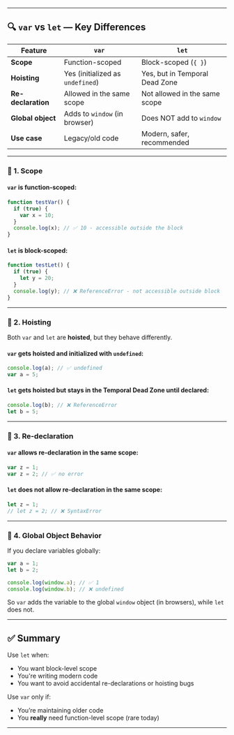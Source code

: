 
---

## 🔍 `var` vs `let` — Key Differences

| Feature            | `var`                            | `let`                          |
| ------------------ | -------------------------------- | ------------------------------ |
| **Scope**          | Function-scoped                  | Block-scoped (`{ }`)           |
| **Hoisting**       | Yes (initialized as `undefined`) | Yes, but in Temporal Dead Zone |
| **Re-declaration** | Allowed in the same scope        | Not allowed in the same scope  |
| **Global object**  | Adds to `window` (in browser)    | Does NOT add to `window`       |
| **Use case**       | Legacy/old code                  | Modern, safer, recommended     |

---

### 🧠 1. Scope

#### `var` is function-scoped:

```js
function testVar() {
  if (true) {
    var x = 10;
  }
  console.log(x); // ✅ 10 - accessible outside the block
}
```

#### `let` is block-scoped:

```js
function testLet() {
  if (true) {
    let y = 20;
  }
  console.log(y); // ❌ ReferenceError - not accessible outside block
}
```

---

### 🧠 2. Hoisting

Both `var` and `let` are **hoisted**, but they behave differently.

#### `var` gets hoisted and initialized with `undefined`:

```js
console.log(a); // ✅ undefined
var a = 5;
```

#### `let` gets hoisted but stays in the **Temporal Dead Zone** until declared:

```js
console.log(b); // ❌ ReferenceError
let b = 5;
```

---

### 🧠 3. Re-declaration

#### `var` allows re-declaration in the same scope:

```js
var z = 1;
var z = 2; // ✅ no error
```

#### `let` does **not** allow re-declaration in the same scope:

```js
let z = 1;
// let z = 2; // ❌ SyntaxError
```

---

### 🧠 4. Global Object Behavior

If you declare variables globally:

```js
var a = 1;
let b = 2;

console.log(window.a); // ✅ 1
console.log(window.b); // ❌ undefined
```

So `var` adds the variable to the global `window` object (in browsers), while `let` does not.

---

## ✅ Summary

Use `let` when:

* You want block-level scope
* You're writing modern code
* You want to avoid accidental re-declarations or hoisting bugs

Use `var` only if:

* You’re maintaining older code
* You **really** need function-level scope (rare today)

---


